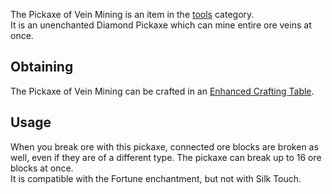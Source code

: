 The Pickaxe of Vein Mining is an item in the [tools](https://github.com/Slimefun/Slimefun4/wiki/Tools) category.<br>
It is an unenchanted Diamond Pickaxe which can mine entire ore veins at once.

## Obtaining
The Pickaxe of Vein Mining can be crafted in an [Enhanced Crafting Table](https://github.com/Slimefun/Slimefun4/wiki/Enhanced-Crafting-Table).

## Usage
When you break ore with this pickaxe, connected ore blocks are broken as well, even if they are of a different type. The pickaxe can break up to 16 ore blocks at once.<br>
It is compatible with the Fortune enchantment, but not with Silk Touch.